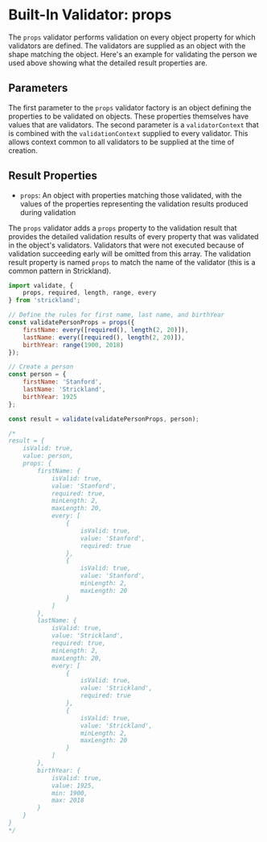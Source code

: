 # Built-In Validator: props

The `props` validator performs validation on every object property for which validators are defined. The validators are supplied as an object with the shape matching the object. Here's an example for validating the person we used above showing what the detailed result properties are.

## Parameters

The first parameter to the `props` validator factory is an object defining the properties to be validated on objects. These properties themselves have values that are validators. The second parameter is a `validatorContext` that is combined with the `validationContext` supplied to every validator. This allows context common to all validators to be supplied at the time of creation.

## Result Properties

* `props`: An object with properties matching those validated, with the values of the properties representing the validation results produced during validation

The `props` validator adds a `props` property to the validation result that provides the detailed validation results of every property that was validated in the object's validators. Validators that were not executed because of validation succeeding early will be omitted from this array. The validation result property is named `props` to match the name of the validator (this is a common pattern in Strickland).


``` jsx
import validate, {
    props, required, length, range, every
} from 'strickland';

// Define the rules for first name, last name, and birthYear
const validatePersonProps = props({
    firstName: every([required(), length(2, 20)]),
    lastName: every([required(), length(2, 20)]),
    birthYear: range(1900, 2018)
});

// Create a person
const person = {
    firstName: 'Stanford',
    lastName: 'Strickland',
    birthYear: 1925
};

const result = validate(validatePersonProps, person);

/*
result = {
    isValid: true,
    value: person,
    props: {
        firstName: {
            isValid: true,
            value: 'Stanford',
            required: true,
            minLength: 2,
            maxLength: 20,
            every: [
                {
                    isValid: true,
                    value: 'Stanford',
                    required: true
                },
                {
                    isValid: true,
                    value: 'Stanford',
                    minLength: 2,
                    maxLength: 20
                }
            ]
        },
        lastName: {
            isValid: true,
            value: 'Strickland',
            required: true,
            minLength: 2,
            maxLength: 20,
            every: [
                {
                    isValid: true,
                    value: 'Strickland',
                    required: true
                },
                {
                    isValid: true,
                    value: 'Strickland',
                    minLength: 2,
                    maxLength: 20
                }
            ]
        },
        birthYear: {
            isValid: true,
            value: 1925,
            min: 1900,
            max: 2018
        }
    }
}
*/
```
